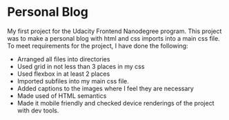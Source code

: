 # Personal Blog
 My first project for the Udacity Frontend Nanodegree program.
This project was to make a personal blog with html and css imports into a main css file.
To meet requirements for the project, I have done the following:
* Arranged all files into directories 
* Used grid in not less than 3 places in my css
* Used flexbox in at least 2 places
* Imported subfiles into my main css file.
* Added captions to the images where I feel they are necessary
* Made used of HTML semantics
* Made it mobile friendly and checked device renderings of the project with dev tools.

